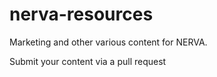 # nerva-resources

Marketing and other various content for NERVA.

Submit your content via a pull request